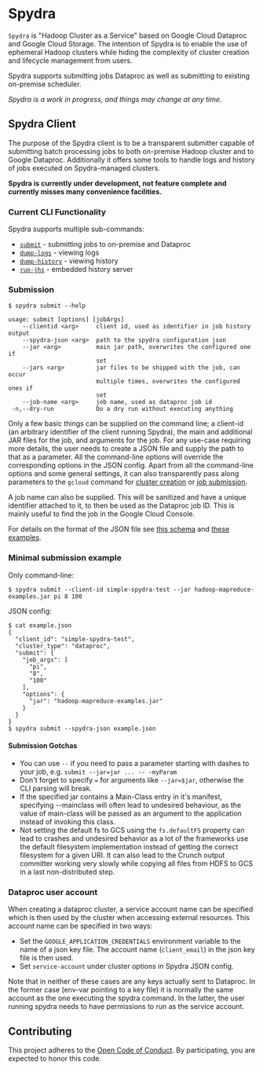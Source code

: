 # Spydra

`Spydra` is "Hadoop Cluster as a Service" based on Google Cloud Dataproc and Google Cloud Storage.
The intention of Spydra is to enable the use of ephemeral Hadoop clusters while hiding
the complexity of cluster creation and lifecycle management from users.

Spydra supports submitting jobs Dataproc as well as submitting to existing on-premise scheduler.

*Spydra is a work in progress, and things may change at any time.*

## Spydra Client

The purpose of the Spydra client is to be a transparent submitter capable of submitting
batch processing jobs to both on-premise Hadoop cluster and to Google Dataproc. Additionally it
offers some tools to handle logs and history of jobs executed on Spydra-managed clusters.

**Spydra is currently under development, not feature complete and currently misses
many convenience facilities.**

### Current CLI Functionality

Spydra supports multiple sub-commands:

* [`submit`](#submission) - submitting jobs to on-premise and Dataproc
* [`dump-logs`](#retrieving-full-logs) - viewing logs
* [`dump-history`](#retrieving-full-history-data) - viewing history
* [`run-jhs`](#running-an-embedded-jobhistoryserver) - embedded history server

### Submission

```
$ spydra submit --help

usage: submit [options] [jobArgs]
    --clientid <arg>     client id, used as identifier in job history output
    --spydra-json <arg>  path to the spydra configuration json
    --jar <arg>          main jar path, overwrites the configured one if
                         set
    --jars <arg>         jar files to be shipped with the job, can occur
                         multiple times, overwrites the configured ones if
                         set
    --job-name <arg>     job name, used as dataproc job id
 -n,--dry-run            Do a dry run without executing anything
```

Only a few basic things can be supplied on the command line; a client-id (an arbitrary identifier
of the client running Spydra), the main and additional JAR files for the job, and arguments for
the job. For any use-case requiring more details, the user needs to create a JSON file and supply
the path to that as a parameter. All the command-line options will override the corresponding
options in the JSON config. Apart from all the command-line options and some general settings,
it can also transparently pass along parameters to the `gcloud` command for
[cluster creation](https://cloud.google.com/sdk/gcloud/reference/dataproc/clusters/create) or
[job submission](https://cloud.google.com/sdk/gcloud/reference/dataproc/jobs/submit/hadoop).

A job name can also be supplied. This will be sanitized and have a unique identifier attached
to it, to then be used as the Dataproc job ID. This is mainly useful to find the job in
the Google Cloud Console.

For details on the format of the JSON file see
[this schema](/spydra/src/main/resources/spydra_config_schema.json) and
[these examples](spydra/src/main/resources/config_examples/).

### Minimal submission example

Only command-line:
```
$ spydra submit --client-id simple-spydra-test --jar hadoop-mapreduce-examples.jar pi 8 100
```

JSON config:
```
$ cat example.json
{
  "client_id": "simple-spydra-test",
  "cluster_type": "dataproc",
  "submit": {
    "job_args": [
      "pi",
      "8",
      "100"
    ],
    "options": {
      "jar": "hadoop-mapreduce-examples.jar"
    }
  }
}
$ spydra submit --spydra-json example.json
```

#### Submission Gotchas

   * You can use `--` if you need to pass a parameter starting with dashes to your job,
     e.g. `submit --jar=jar ... -- -myParam`
   * Don't forget to specify `=` for arguments like `--jar=$jar`, otherwise the CLI parsing
     will break.
   * If the specified jar contains a Main-Class entry in it's manifest, specifying --mainclass
     will often lead to undesired behaviour, as the value of main-class will be passed as
     an argument to the application instead of invoking this class.
   * Not setting the default fs to GCS using the `fs.defaultFS` property can lead to crashes
     and undesired behavior as a lot of the frameworks use the default filesystem implementation
     instead of getting the correct filesystem for a given URI. It can also lead to the Crunch
     output committer working very slowly while copying all files from HDFS to GCS in a
     last non-distributed step.

### Dataproc user account

When creating a dataproc cluster, a service account name can be specified which is then used by
the cluster when accessing external resources. This account name can be specified in two ways:

   * Set the `GOOGLE_APPLICATION_CREDENTIALS` environment variable to the name of a json key file.
     The account name (`client_email`) in the json key file is then used.
   * Set `service-account` under cluster options in Spydra JSON config.

Note that in neither of these cases are any keys actually sent to Dataproc. In the former case
(env-var pointing to a key file) it is normally the same account as the one executing the spydra
command. In the latter, the user running spydra needs to have permissions to run as
the service account.

## Contributing

This project adheres to the [Open Code of Conduct][code-of-conduct]. By participating,
you are expected to honor this code.

[code-of-conduct]: https://github.com/spotify/code-of-conduct/blob/master/code-of-conduct.md
